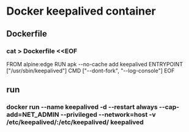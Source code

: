 
# Docker keepalived container

## Dockerfile

### cat > Dockerfile  <<EOF
FROM alpine:edge
RUN apk --no-cache add keepalived
ENTRYPOINT ["/usr/sbin/keepalived"]
CMD ["--dont-fork", "--log-console"]
EOF

    
## run

### docker run --name keepalived -d --restart always --cap-add=NET_ADMIN --privileged --network=host -v /etc/keepalived/:/etc/keepalived/  keepalived